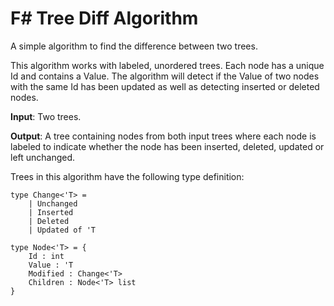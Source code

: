 # F# Tree Diff Algorithm

A simple algorithm to find the difference between two trees.

This algorithm works with labeled, unordered trees. Each node has a unique Id and contains a Value. The algorithm will detect if the Value of two nodes with the same Id has been updated as well as detecting inserted or deleted nodes.

__Input__: Two trees.

__Output__: A tree containing nodes from both input trees where each node is labeled to indicate whether the node has been inserted, deleted, updated or left unchanged.

Trees in this algorithm have the following type definition:

```
type Change<'T> =
    | Unchanged
    | Inserted
    | Deleted
    | Updated of 'T

type Node<'T> = {
    Id : int
    Value : 'T
    Modified : Change<'T>
    Children : Node<'T> list
}
```